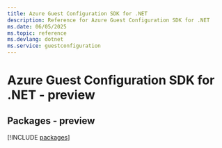 ```yaml
---
title: Azure Guest Configuration SDK for .NET
description: Reference for Azure Guest Configuration SDK for .NET
ms.date: 06/05/2025
ms.topic: reference
ms.devlang: dotnet
ms.service: guestconfiguration
---
```

# Azure Guest Configuration SDK for .NET - preview
## Packages - preview
[!INCLUDE [packages](guest-configuration-index.md)]